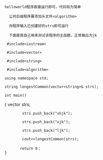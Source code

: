     helloworld程序直接运行即可，代码较为简单
  
      公共后缀程序要添加头文件<algorithm>
 
      向程序输入已创建好的strs即可运行
  
      下面是我自己用来测试该程序的主函数，正常输出为jk
  
     #include<iostream>
  
     #include<vector>
  
     #include<string>
  
     #include<algorithm>
  
    using namespace std;
 
    string longestCommon(vector<string>& strs);
  
    int main()
 
   {
            vector<string> strs;
  
            strs.push_back("xhjk");
 
            strs.push_back("xjk");
 
            strs.push_back("ljk");
 
            cout<<longestCommon(strs);
 
           return 0；
    }

